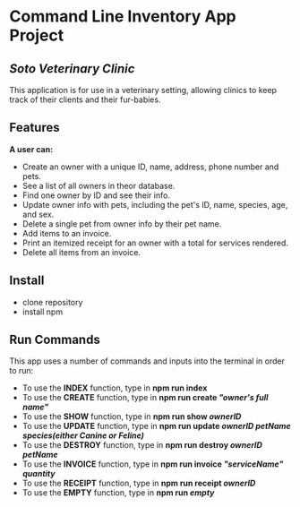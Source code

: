 # Command Line Inventory App Project
## _Soto Veterinary Clinic_

This application is for use in a veterinary setting, allowing clinics to keep track of their clients and their fur-babies.

## Features
__A user can:__
- Create an owner with a unique ID, name, address, phone number and pets.
- See a list of all owners in theor database.
- Find one owner by ID and see their info.
- Update owner info with pets, including the pet's ID, name, species, age, and sex.
- Delete a single pet from owner info by their pet name.
- Add items to an invoice.
- Print an itemized receipt for an owner with a total for services rendered.
- Delete all items from an invoice.

## Install
- clone repository
- install npm 

## Run Commands

This app uses a number of commands and inputs into the terminal in order to run:

- To use the __INDEX__ function, type in __npm run index__
- To use the __CREATE__ function, type in **npm run create _"owner's full name"_**
- To use the __SHOW__ function, type in **npm run show _ownerID_**
- To use the __UPDATE__ function, type in **npm run update _ownerID petName species(either Canine or Feline)_**
- To use the __DESTROY__ function, type in **npm run destroy _ownerID petName_**
- To use the __INVOICE__ function, type in **npm run invoice _"serviceName" quantity_**
- To use the __RECEIPT__ function, type in **npm run receipt _ownerID_**
- To use the __EMPTY__ function, type in **npm run _empty_**
